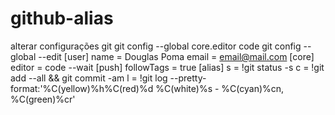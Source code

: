 # github-alias
alterar configurações git
git config --global core.editor code
git config --global --edit
[user]
  name = Douglas Poma
  email = email@mail.com
[core]
  editor = code --wait
[push]
  followTags = true
[alias]
  s = !git status -s
  c = !git add --all && git commit -am
  l = !git log --pretty-format:'%C(yellow)%h%C(red)%d %C(white)%s - %C(cyan)%cn, %C(green)%cr'
